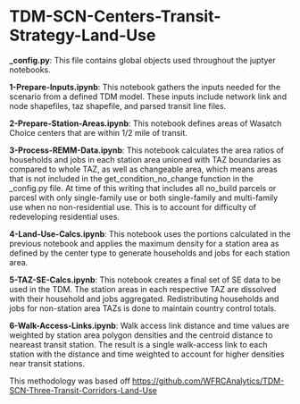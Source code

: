 # TDM-SCN-Centers-Transit-Strategy-Land-Use

**_config.py**: This file contains global objects used throughout the juptyer notebooks.

**1-Prepare-Inputs.ipynb**: This notebook gathers the inputs needed for the scenario from a defined TDM model. These inputs include network link and node shapefiles, taz shapefile, and parsed transit line files.

**2-Prepare-Station-Areas.ipynb**: This notebook defines areas of Wasatch Choice centers that are within 1/2 mile of transit.

**3-Process-REMM-Data.ipynb**: This notebook calculates the area ratios of households and jobs in each station area unioned with TAZ boundaries as compared to whole TAZ, as well as changeable area, which means areas that is not included in the get_condition_no_change function in the _config.py file. At time of this writing that includes all no_build parcels or parcesl with only single-family use or both single-family and multi-family use when no non-residential use. This is to account for difficulty of redeveloping residential uses.

**4-Land-Use-Calcs.ipynb**: This notebook uses the portions calculated in the previous notebook and applies the maximum density for a station area as defined by the center type to generate households and jobs for each station area.

**5-TAZ-SE-Calcs.ipynb**: This notebook creates a final set of SE data to be used in the TDM. The station areas in each respective TAZ are dissolved with their household and jobs aggregated. Redistributing households and jobs for non-station area TAZs is done to maintain country control totals.

**6-Walk-Access-Links.ipynb**: Walk access link distance and time values are weighted by station area polygon densities and the centroid distance to neareast transit station. The result is a single walk-access link to each station with the distance and time weighted to account for higher densities near transit stations.

This methodology was based off https://github.com/WFRCAnalytics/TDM-SCN-Three-Transit-Corridors-Land-Use
